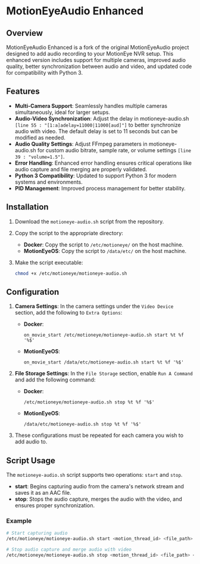 # MotionEyeAudio Enhanced

## Overview
MotionEyeAudio Enhanced is a fork of the original MotionEyeAudio project designed to add audio recording to your MotionEye NVR setup. This enhanced version includes support for multiple cameras, improved audio quality, better synchronization between audio and video, and updated code for compatibility with Python 3.

## Features
- **Multi-Camera Support**: Seamlessly handles multiple cameras simultaneously, ideal for larger setups.
- **Audio-Video Synchronization**: Adjust the delay in motioneye-audio.sh `[line 55 : "[1:a]adelay=11000|11000[aud]"]` to better synchronize audio with video. The default delay is set to 11 seconds but can be modified as needed.
- **Audio Quality Settings**: Adjust FFmpeg parameters in motioneye-audio.sh for custom audio bitrate, sample rate, or volume settings `[line 39 : "volume=1.5"]`.
- **Error Handling**: Enhanced error handling ensures critical operations like audio capture and file merging are properly validated.
- **Python 3 Compatibility**: Updated to support Python 3 for modern systems and environments.
- **PID Management**: Improved process management for better stability.

## Installation
1. Download the `motioneye-audio.sh` script from the repository.
2. Copy the script to the appropriate directory:
   - **Docker**: Copy the script to `/etc/motioneye/` on the host machine.
   - **MotionEyeOS**: Copy the script to `/data/etc/` on the host machine.
3. Make the script executable:

    ```bash
    chmod +x /etc/motioneye/motioneye-audio.sh
    ```

## Configuration

1. **Camera Settings**: In the camera settings under the `Video Device` section, add the following to `Extra Options`:

   - **Docker**:

     ```
     on_movie_start /etc/motioneye/motioneye-audio.sh start %t %f '%$'
     ```

   - **MotionEyeOS**:

     ```
     on_movie_start /data/etc/motioneye-audio.sh start %t %f '%$'
     ```

2. **File Storage Settings**: In the `File Storage` section, enable `Run A Command` and add the following command:

   - **Docker**:

     ```
     /etc/motioneye/motioneye-audio.sh stop %t %f '%$'
     ```

   - **MotionEyeOS**:

     ```
     /data/etc/motioneye-audio.sh stop %t %f '%$'
     ```

3. These configurations must be repeated for each camera you wish to add audio to.

## Script Usage

The `motioneye-audio.sh` script supports two operations: `start` and `stop`.

- **start**: Begins capturing audio from the camera's network stream and saves it as an AAC file.
- **stop**: Stops the audio capture, merges the audio with the video, and ensures proper synchronization.

### Example

```bash
# Start capturing audio
/etc/motioneye/motioneye-audio.sh start <motion_thread_id> <file_path> <camera_name>

# Stop audio capture and merge audio with video
/etc/motioneye/motioneye-audio.sh stop <motion_thread_id> <file_path> <camera_name>
